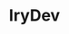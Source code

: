 ---
title: IryDev
github: https://github.com/IryDev
mode: dark
transition: 1s
score: 87.8
archetype:
- Animation
- Little Bit of Everything
---